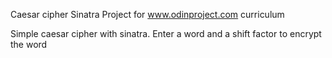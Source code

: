 Caesar cipher Sinatra Project for www.odinproject.com curriculum

Simple caesar cipher with sinatra.
Enter a word and a shift factor to encrypt the word
